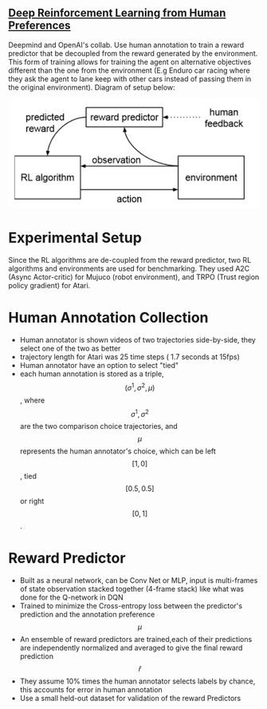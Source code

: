 ## [Deep Reinforcement Learning from Human Preferences](https://arxiv.org/pdf/1706.03741.pdf)
Deepmind and OpenAI's collab. Use human annotation to train a reward predictor that be decoupled from the reward generated by the environment. This form of training allows for training the agent on alternative objectives different than the one from the environment (E.g Enduro car racing where they ask the agent to lane keep with other cars instead of passing them in the original environment). 
Diagram of setup below:

![Diagram showing the standard RL set up with the reward predictor added in](diagram1.png)

# Experimental Setup

Since the RL algorithms are de-coupled from the reward predictor, two RL algorithms and environments are used for benchmarking. They used A2C (Async Actor-critic) for Mujuco (robot environment), and TRPO (Trust region policy gradient) for Atari.

# Human Annotation Collection
* Human annotator is shown videos of two trajectories side-by-side, they select one of the two as better
* trajectory length for Atari was 25 time steps ( 1.7 seconds at 15fps)
* Human annotator have an option to select "tied"
* each human annotation is stored as a triple, $$(\sigma^{1},\sigma^{2},\mu)$$, where $$\sigma^{1},\sigma^{2}$$ are the two comparison choice trajectories, and $$\mu$$ represents the human annotator's choice, which can be left $$[1, 0]$$, tied $$[0.5,0.5]$$ or right $$[0, 1]$$.

# Reward Predictor
* Built as a neural network, can be Conv Net or MLP, input is multi-frames of state observation stacked together (4-frame stack) like what was done for the Q-network in DQN
* Trained to minimize the Cross-entropy loss between the predictor's prediction and the annotation preference $$\mu$$
* An ensemble of reward predictors are trained,each of their predictions are independently normalized and averaged to give the final reward prediction $$\hat{r}$$
* They assume 10% times the human annotator selects labels by chance, this accounts for error in human annotation
* Use a small held-out dataset for validation of the reward Predictors

    
